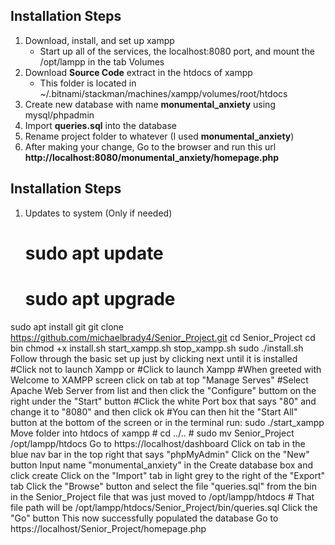 ## Installation Steps
1. Download, install, and set up xampp 
    - Start up all of the services, the localhost:8080 port, and mount the /opt/lampp in the tab Volumes
2. Download **Source Code** extract in the htdocs of xampp
    - This folder is located in ~/.bitnami/stackman/machines/xampp/volumes/root/htdocs
3. Create new database with name **monumental_anxiety** using mysql/phpadmin
4. Import **queries.sql** into the database
5. Rename project folder to whatever (I used **monumental_anxiety**)
6. After making your change, Go to the browser and run this url
 **http://localhost:8080/monumental_anxiety/homepage.php**

## Installation Steps
1. Updates to system (Only if needed)
    # sudo apt update
    # sudo apt upgrade
sudo apt install git
git clone https://github.com/michaelbrady4/Senior_Project.git
cd Senior_Project
cd bin
chmod +x install.sh start_xampp.sh stop_xampp.sh
sudo ./install.sh
Follow through the basic set up just by clicking next until it is installed
#Click not to launch Xampp
or
#Click to launch Xampp
#When greeted with Welcome to XAMPP screen click on tab at top "Manage Serves"
#Select Apache Web Server from list and then click the "Configure" buttom on the right under the "Start" button
#Click the white Port box that says "80" and change it to "8080" and then click ok
#You can then hit the "Start All" button at the bottom of the screen or in the terminal run:
sudo ./start_xampp
Move folder into htdocs of xampp
    # cd ../..
    # sudo mv Senior_Project /opt/lampp/htdocs
Go to https://localhost/dashboard
Click on tab in the blue nav bar in the top right that says "phpMyAdmin"
Click on the "New" button 
Input name "monumental_anxiety" in the Create database box and click create
Click on the "Import" tab in light grey to the right of the "Export" tab
Click the "Browse" button and select the file "queries.sql" from the bin in the Senior_Project file that was just moved to /opt/lampp/htdocs # That file path will be /opt/lampp/htdocs/Senior_Project/bin/queries.sql
Click the "Go" button
This now successfully populated the database
Go to https://localhost/Senior_Project/homepage.php
